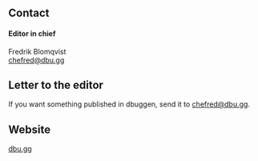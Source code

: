 ## Contact

#### Editor in chief

Fredrik Blomqvist</br>
[chefred@dbu.gg](mailto:chefred@dbu.gg)

## Letter to the editor

If you want something published in dbuggen, send it to [chefred@dbu.gg](mailto:chefred@dbu.gg).

## Website

[dbu.gg](https://dbu.gg)

